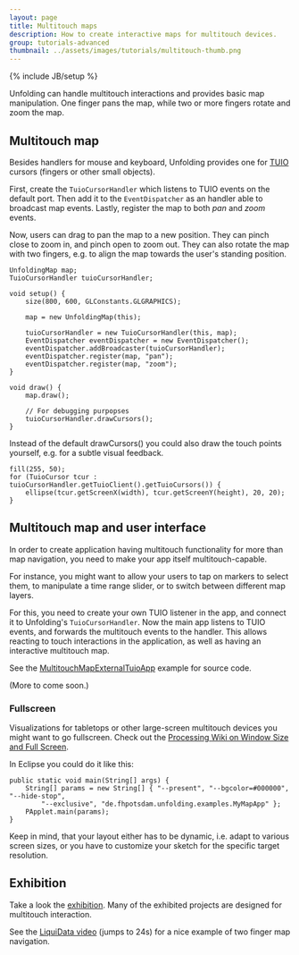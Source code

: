 ```yaml
---
layout: page
title: Multitouch maps
description: How to create interactive maps for multitouch devices.
group: tutorials-advanced
thumbnail: ../assets/images/tutorials/multitouch-thumb.png
---
```

{% include JB/setup %}


Unfolding can handle multitouch interactions and provides basic map manipulation. 
One finger pans the map, while two or more fingers rotate and zoom the map.

## Multitouch map

Besides handlers for mouse and keyboard, Unfolding provides one for [TUIO](http://www.tuio.org) cursors (fingers or other small objects).

First, create the `TuioCursorHandler` which listens to TUIO events on the default port. Then add it to the `EventDispatcher` as an handler able to broadcast map events. Lastly, register the map to both _pan_ and _zoom_ events. 

Now, users can drag to pan the map to a new position. They can pinch close to zoom in, and pinch open to zoom out. They can also rotate the map with two fingers, e.g. to align the map towards the user's standing position.

	UnfoldingMap map;
	TuioCursorHandler tuioCursorHandler;

	void setup() {
		size(800, 600, GLConstants.GLGRAPHICS);

		map = new UnfoldingMap(this);

		tuioCursorHandler = new TuioCursorHandler(this, map);
		EventDispatcher eventDispatcher = new EventDispatcher();
		eventDispatcher.addBroadcaster(tuioCursorHandler);
		eventDispatcher.register(map, "pan");
		eventDispatcher.register(map, "zoom");
	}

	void draw() {
		map.draw();
		
		// For debugging purpopses
		tuioCursorHandler.drawCursors();
	}

Instead of the default drawCursors() you could also draw the touch points yourself, e.g. for a subtle visual feedback.

	fill(255, 50);
	for (TuioCursor tcur : tuioCursorHandler.getTuioClient().getTuioCursors()) {
		ellipse(tcur.getScreenX(width), tcur.getScreenY(height), 20, 20);
	}


## Multitouch map and user interface

In order to create application having multitouch functionality for more than map navigation, you need to make your app itself multitouch-capable. 

For instance, you might want to allow your users to tap on markers to select them, to manipulate a time range slider, or to switch between different map layers.

For this, you need to create your own TUIO listener in the app, and connect it to Unfolding's `TuioCursorHandler`.
Now the main app listens to TUIO events, and forwards the multitouch events to the handler. This allows reacting to touch interactions in the application, as well as having an interactive multitouch map. 

See the [MultitouchMapExternalTuioApp](https://github.com/tillnagel/unfolding/blob/develop/examples/de/fhpotsdam/unfolding/examples/interaction/MultitouchMapExternalTuioApp.java) example for source code.

(More to come soon.)


### Fullscreen

Visualizations for tabletops or other large-screen multitouch devices you might want to go fullscreen.
Check out the [Processing Wiki on Window Size and Full Screen](http://wiki.processing.org/w/Window_Size_and_Full_Screen).

In Eclipse you could do it like this:
	
	public static void main(String[] args) {
		String[] params = new String[] { "--present", "--bgcolor=#000000", "--hide-stop",
			"--exclusive", "de.fhpotsdam.unfolding.examples.MyMapApp" };
		PApplet.main(params);
	}

Keep in mind, that your layout either has to be dynamic, i.e. adapt to various screen sizes, or you have to customize your sketch for the specific target resolution.

## Exhibition

Take a look the [exhibition](../exhibition/). Many of the exhibited projects are designed for multitouch interaction.

See the [LiquiData video](https://vimeo.com/43120464#at=24) (jumps to 24s) for a nice example of two finger map navigation.

